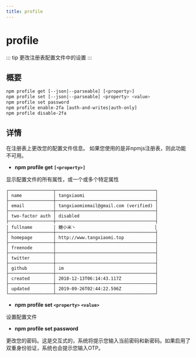 ```yaml
---
title: profile
---
```


# profile

::: tip
更改注册表配置文件中的设置
:::

## 概要

```bash
npm profile get [--json|--parseable] [<property>]
npm profile set [--json|--parseable] <property> <value>
npm profile set password
npm profile enable-2fa [auth-and-writes|auth-only]
npm profile disable-2fa
```

## 详情

在注册表上更改您的配置文件信息。
如果您使用的是非npmjs注册表，则此功能不可用。

* **npm profile get `[<property>]`**

显示配置文件的所有属性，或一个或多个特定属性

```
┌─────────────────┬──────────────────────────────────────┐
│ name            │ tangxiaomi                           │
├─────────────────┼──────────────────────────────────────┤
│ email           │ tangxiaomiemail@gmail.com (verified) │
├─────────────────┼──────────────────────────────────────┤
│ two-factor auth │ disabled                             │
├─────────────────┼──────────────────────────────────────┤
│ fullname        │ 糖小米丶                              │
├─────────────────┼──────────────────────────────────────┤
│ homepage        │ http://www.tangxiaomi.top            │
├─────────────────┼──────────────────────────────────────┤
│ freenode        │                                      │
├─────────────────┼──────────────────────────────────────┤
│ twitter         │                                      │
├─────────────────┼──────────────────────────────────────┤
│ github          │ im                                   │
├─────────────────┼──────────────────────────────────────┤
│ created         │ 2018-12-13T06:14:43.117Z             │
├─────────────────┼──────────────────────────────────────┤
│ updated         │ 2019-09-26T02:44:22.596Z             │
└─────────────────┴──────────────────────────────────────┘
```

* **npm profile set `<property>` `<value>`**

设置配置文件

* **npm profile set password**

更改您的密码。这是交互式的，系统将提示您输入当前密码和新密码。如果启用了双重身份验证，系统也会提示您输入OTP。


